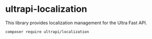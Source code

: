 # ultrapi-localization

This library provides localization management for the Ultra Fast API.

```bash
composer require ultrapi/localization
```
